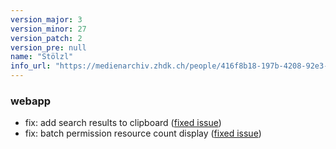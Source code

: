 ```yaml
---
version_major: 3
version_minor: 27
version_patch: 2
version_pre: null
name: "Stölzl"
info_url: "https://medienarchiv.zhdk.ch/people/416f8b18-197b-4208-92e3-869967dacf92"
---
```


### webapp

- fix: add search results to clipboard ([fixed issue](https://github.com/Madek/madek/issues/208))
- fix: batch permission resource count display ([fixed issue](https://github.com/Madek/madek/issues/209))
